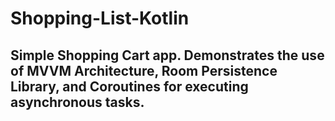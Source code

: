 # Shopping-List-Kotlin

## Simple Shopping Cart app. Demonstrates the use of MVVM Architecture, Room Persistence Library, and Coroutines for executing asynchronous tasks. 
